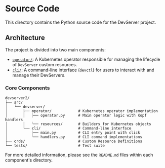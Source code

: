 # Source Code

This directory contains the Python source code for the DevServer project.

## Architecture

The project is divided into two main components:

-   [`operator/`](./operator/README.md): A Kubernetes operator responsible for managing the lifecycle of `DevServer` custom resources.
-   [`cli/`](./cli/README.md): A command-line interface (`devctl`) for users to interact with and manage their DevServers.

### Core Components

```
devserver2/
├── src/
│   └── devserver/
│       ├── operator/            # Kubernetes operator implementation
│       │   ├── operator.py      # Main operator logic with Kopf handlers
│       │   └── resources/       # Builders for Kubernetes objects
│       └── cli/                 # Command-line interface
│           ├── main.py          # CLI entry point with click
│           └── handlers.py      # CLI command implementations
├── crds/                        # Custom Resource Definitions
└── tests/                       # Test suite
```

For more detailed information, please see the `README.md` files within each component's directory.
